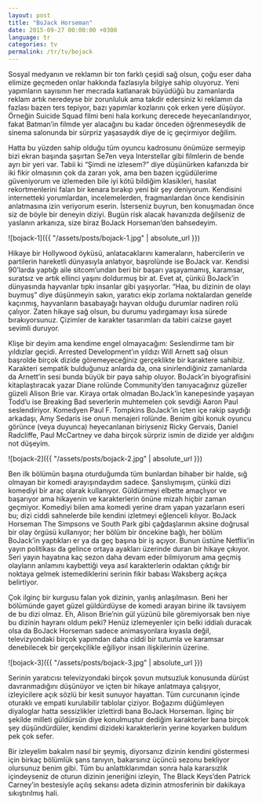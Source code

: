 ```yaml
---
layout: post
title: "BoJack Horseman"
date: 2015-09-27 00:00:00 +0300
language: tr
categories: tv
permalink: /tr/tv/bojack
---
```

Sosyal medyanın ve reklamın bir ton farklı çeşidi sağ olsun, çoğu eser daha elimize geçmeden onlar hakkında fazlasıyla bilgiye sahip oluyoruz. Yeni yapımların sayısının her mecrada katlanarak büyüdüğü bu zamanlarda reklam artık neredeyse bir zorunluluk ama takdir edersiniz ki reklamın da fazlası bazen ters tepiyor, bazı yapımlar kozlarını çok erken yere düşüyor. Örneğin Suicide Squad filmi beni hala korkunç derecede heyecanlandırıyor, fakat Batman’in filmde yer alacağını bu kadar önceden öğrenmeseydik de sinema salonunda bir sürpriz yaşasaydık diye de iç geçirmiyor değilim.


Hatta bu yüzden sahip olduğu tüm oyuncu kadrosunu önümüze sermeyip bizi ekran başında şaşırtan Se7en veya Interstellar gibi filmlerin de bende ayrı bir yeri var. Tabii ki “Şimdi ne izlesem?” diye düşünürken kafanızda bir iki fikir olmasının çok da zararı yok, ama ben bazen içgüdülerime güveniyorum ve izlemeden bile iyi kötü bildiğim klasikleri, hasılat rekortmenlerini falan bir kenara bırakıp yeni bir şey deniyorum. Kendisini internetteki yorumlardan, incelemelerden, fragmanlardan önce kendisinin anlatmasına izin veriyorum eserin. İsterseniz buyrun, ben konuşmadan önce siz de böyle bir deneyin diziyi. Bugün risk alacak havanızda değilseniz de yaslanın arkanıza, size biraz BoJack Horseman’den bahsedeyim.

![bojack-1]({{ "/assets/posts/bojack-1.jpg" | absolute_url }})

Hikaye bir Hollywood öyküsü, anlatacaklarını kameraların, habercilerin ve partilerin hareketli dünyasıyla anlatıyor, başrolünde ise BoJack var. Kendisi 90’larda yaptığı aile sitcom’undan beri bir başarı yaşayamamış, karamsar, suratsız ve artık ellinci yaşını doldurmuş bir at. Evet at, çünkü BoJack’in dünyasında hayvanlar tıpkı insanlar gibi yaşıyorlar. “Haa, bu dizinin de olayı buymuş” diye düşünmeyin sakın, yaratıcı ekip zorlama noktalardan genelde kaçınmış, hayvanların basabayağı hayvan olduğu durumlar nadiren rolü çalıyor. Zaten hikaye sağ olsun, bu durumu yadırgamayı kısa sürede bırakıyorsunuz. Çizimler de karakter tasarımları da tabiri caizse gayet sevimli duruyor.


Klişe bir deyim ama kendime engel olmayacağım: Seslendirme tam bir yıldızlar geçidi. Arrested Development’ın yıldızı Will Arnett sağ olsun başrolde birçok dizide göremeyeceğiniz gerçeklikte bir karaktere sahibiz. Karakteri sempatik bulduğunuz anlarda da, ona sinirlendiğiniz zamanlarda da Arnett’in sesi bunda büyük bir paya sahip oluyor. BoJack’in biyografisini kitaplaştıracak yazar Diane rolünde Community’den tanıyacağınız güzeller güzeli Alison Brie var. Kiraya ortak olmadan BoJack’in kanepesinde yaşayan Todd’u ise Breaking Bad severlerin muhtemelen çok sevdiği Aaron Paul seslendiriyor. Komedyen Paul F. Tompkins BoJack’in içten içe rakip saydığı arkadaşı, Amy Sedaris ise onun menajeri rolünde. Benim gibi konuk oyuncu görünce (veya duyunca) heyecanlanan biriyseniz Ricky Gervais, Daniel Radcliffe, Paul McCartney ve daha birçok sürpriz ismin de dizide yer aldığını not düşeyim.

![bojack-2]({{ "/assets/posts/bojack-2.jpg" | absolute_url }})

Ben ilk bölümün başına oturduğumda tüm bunlardan bihaber bir halde, sığ olmayan bir komedi arayışındaydım sadece. Şanslıymışım, çünkü dizi komediyi bir araç olarak kullanıyor. Güldürmeyi elbette amaçlıyor ve başarıyor ama hikayenin ve karakterlerin önüne mizah hiçbir zaman geçmiyor. Komediyi bilen ama komedi yerine dram yapan yazarların eseri bu; dizi ciddi sahnelerde bile kendini izletmeyi eğlenceli kılıyor. BoJack Horseman The Simpsons ve South Park gibi çağdaşlarının aksine doğrusal bir olay örgüsü kullanıyor; her bölüm bir öncekine bağlı, her bölüm BoJack’in yaptıkları er ya da geç başına bir iş açıyor. Bunun üstüne Netflix’in yayın politikası da gelince ortaya ayakları üzerinde duran bir hikaye çıkıyor. Seri yayın hayatına kaç sezon daha devam eder bilmiyorum ama geçmiş olayların anlamını kaybettiği veya asıl karakterlerin odaktan çıktığı bir noktaya gelmek istemediklerini serinin fikir babası Waksberg açıkça belirtiyor.


Çok ilginç bir kurgusu falan yok dizinin, yanlış anlaşılmasın. Beni her bölümünde gayet güzel güldürdüyse de komedi arayan birine ilk tavsiyem de bu dizi olmaz. Eh, Alison Brie’nin gül yüzünü bile göremiyorsak ben niye bu dizinin hayranı oldum peki? Henüz izlemeyenler için belki iddialı duracak olsa da BoJack Horseman sadece animasyonlara kıyasla değil, televizyondaki birçok yapımdan daha ciddi bir tutumla ve karamsar denebilecek bir gerçekçilikle eğiliyor insan ilişkilerinin üzerine.

![bojack-3]({{ "/assets/posts/bojack-3.jpg" | absolute_url }})

Serinin yaratıcısı televizyondaki birçok şovun mutsuzluk konusunda dürüst davranmadığını düşünüyor ve içten bir hikaye anlatmaya çalışıyor, izleyicilere açık sözlü bir kesit sunuyor hayattan. Tüm curcunanın içinde oturaklı ve empati kurulabilir tablolar çiziyor. Boğazımı düğümleyen diyaloglar hatta sessizlikler izlettirdi bana BoJack Horseman. İlginç bir şekilde milleti güldürsün diye konulmuştur dediğim karakterler bana birçok şey düşündürdüler, kendimi dizideki karakterlerin yerine koyarken buldum pek çok sefer.


Bir izleyelim bakalım nasıl bir şeymiş, diyorsanız dizinin kendini göstermesi için birkaç bölümlük şans tanıyın, bakarsınız üçüncü sezonu bekliyor olursunuz benim gibi. Tüm bu anlattıklarımdan sonra hala kararsızlık içindeyseniz de oturun dizinin jeneriğini izleyin, The Black Keys’den Patrick Carney’in bestesiyle açılış sekansı adeta dizinin atmosferinin bir dakikaya sıkıştırılmış hali.